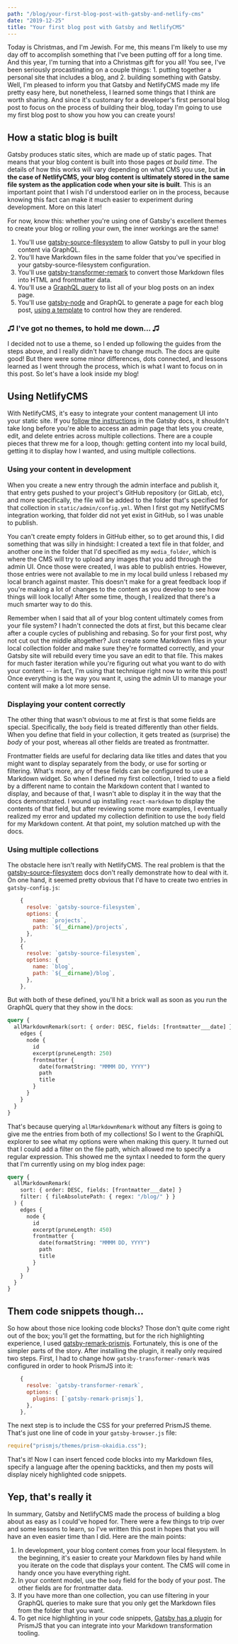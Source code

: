 ```yaml
---
path: "/blog/your-first-blog-post-with-gatsby-and-netlify-cms"
date: "2019-12-25"
title: "Your first blog post with Gatsby and NetlifyCMS"
---
```


Today is Christmas, and I'm Jewish. For me, this means I'm likely to use my day off to accomplish something that I've been putting off for a long time. And this year, I'm turning that into a Christmas gift for you all! You see, I've been seriously procastinating on a couple things: 1. putting together a personal site that includes a blog, and 2. building something with Gatsby.
Well, I'm pleased to inform you that Gatsby and NetlifyCMS made my life pretty easy here, but nonetheless, I learned some things that I think are worth sharing. And since it's customary for a developer's first personal blog post to focus on the process of building their blog, today I'm going to use my first blog post to show you how you can create yours!

## How a static blog is built

Gatsby produces static sites, which are made up of static pages. That means that your blog content is built into those pages _at build time_. The details of how this works will vary depending on what CMS you use, but **in the case of NetlifyCMS, your blog content is ultimately stored in the same file system as the application code when your site is built**. This is an important point that I wish I'd understood earlier on in the process, because knowing this fact can make it much easier to experiment during development. More on this later!

For now, know this: whether you're using one of Gatsby's excellent themes to create your blog or rolling your own, the inner workings are the same!

1. You'll use [gatsby-source-filesystem][gsf] to allow Gatsby to pull in your blog content via GraphQL.
1. You'll have Markdown files in the same folder that you've specified in your gatsby-source-filesystem configuration.
1. You'll use [gatsby-transformer-remark][transform] to convert those Markdown files into HTML and frontmatter data.
1. You'll use a [GraphQL query][index query] to list all of your blog posts on an index page.
1. You'll use [gatsby-node][gatsby-node] and GraphQL to generate a page for each blog post, [using a template][template] to control how they are rendered.

### ♫ I've got no themes, to hold me down... ♫

I decided not to use a theme, so I ended up following the guides from the steps above, and I really didn't have to change much. The docs are quite good! But there were some minor differences, dots connected, and lessons learned as I went through the process, which is what I want to focus on in this post. So let's have a look inside my blog!

## Using NetlifyCMS

With NetlifyCMS, it's easy to integrate your content management UI into your static site. If you [follow the instructions][source from netlify] in the Gatsby docs, it shouldn't take long before you're able to access an admin page that lets you create, edit, and delete entries across multiple collections. There are a couple pieces that threw me for a loop, though: getting content into my local build, getting it to display how I wanted, and using multiple collections.

### Using your content in development

When you create a new entry through the admin interface and publish it, that entry gets pushed to your project's GitHub repository (or GitLab, etc), and more specifically, the file will be added to the folder that's specified for that collection in `static/admin/config.yml`. When I first got my NetlifyCMS integration working, that folder did not yet exist in GitHub, so I was unable to publish.

You can't create empty folders in GitHub either, so to get around this, I did something that was silly in hindsight: I created a text file in that folder, and another one in the folder that I'd specified as my `media_folder`, which is where the CMS will try to upload any images that you add through the admin UI. Once those were created, I was able to publish entries. However, those entries were not available to me in my local build unless I rebased my local branch against master. This doesn't make for a great feedback loop if you're making a lot of changes to the content as you develop to see how things will look locally! After some time, though, I realized that there's a much smarter way to do this.

Remember when I said that all of your blog content ultimately comes from your file system? I hadn't connected the dots at first, but this became clear after a couple cycles of publishing and rebasing. So for your first post, why not cut out the middle altogether? Just create some Markdown files in your local collection folder and make sure they're formatted correctly, and your Gatsby site will rebuild every time you save an edit to that file. This makes for much faster iteration while you're figuring out what you want to do with your content -- in fact, I'm using that technique right now to write this post! Once everything is the way you want it, using the admin UI to manage your content will make a lot more sense.

### Displaying your content correctly

The other thing that wasn't obvious to me at first is that some fields are special. Specifically, the `body` field is treated differently than other fields. When you define that field in your collection, it gets treated as (surprise) the _body_ of your post, whereas all other fields are treated as frontmatter.

Frontmatter fields are useful for declaring data like titles and dates that you might want to display separately from the body, or use for sorting or filtering. What's more, any of these fields can be configured to use a Markdown widget. So when I defined my first collection, I tried to use a field by a different name to contain the Markdown content that I wanted to display, and because of that, I wasn't able to display it in the way that the docs demonstrated. I wound up installing `react-markdown` to display the contents of that field, but after reviewing some more examples, I eventually realized my error and updated my collection definition to use the `body` field for my Markdown content. At that point, my solution matched up with the docs.

### Using multiple collections

The obstacle here isn't really with NetlifyCMS. The real problem is that the [gatsby-source-filesystem][gsf] docs don't really demonstrate how to deal with it. On one hand, it seemed pretty obvious that I'd have to create two entries in `gatsby-config.js`:

```js
    {
      resolve: `gatsby-source-filesystem`,
      options: {
        name: `projects`,
        path: `${__dirname}/projects`,
      },
    },
    {
      resolve: `gatsby-source-filesystem`,
      options: {
        name: `blog`,
        path: `${__dirname}/blog`,
      },
    },
```

But with both of these defined, you'll hit a brick wall as soon as you run the GraphQL query that they show in the docs:

```graphql
query {
  allMarkdownRemark(sort: { order: DESC, fields: [frontmatter___date] }) {
    edges {
      node {
        id
        excerpt(pruneLength: 250)
        frontmatter {
          date(formatString: "MMMM DD, YYYY")
          path
          title
        }
      }
    }
  }
}
```

That's because querying `allMarkdownRemark` without any filters is going to give me the entries from both of my collections! So I went to the GraphiQL explorer to see what my options were when making this query. It turned out that I could add a filter on the file path, which allowed me to specify a regular expression. This showed me the syntax I needed to form the query that I'm currently using on my blog index page:

```graphql
query {
  allMarkdownRemark(
    sort: { order: DESC, fields: [frontmatter___date] }
    filter: { fileAbsolutePath: { regex: "/blog/" } }
  ) {
    edges {
      node {
        id
        excerpt(pruneLength: 450)
        frontmatter {
          date(formatString: "MMMM DD, YYYY")
          path
          title
        }
      }
    }
  }
}
```

## Them code snippets though...

So how about those nice looking code blocks? Those don't quite come right out of the box; you'll get the formatting, but for the rich highlighting experience, I used [gatsby-remark-prismjs][prism]. Fortunately, this is one of the simpler parts of the story. After installing the plugin, it really only required two steps. First, I had to change how `gatsby-transformer-remark` was configured in order to hook PrismJS into it:

```js
    {
      resolve: `gatsby-transformer-remark`,
      options: {
        plugins: [`gatsby-remark-prismjs`],
      },
    },
```

The next step is to include the CSS for your preferred PrismJS theme. That's just one line of code in your `gatsby-browser.js` file:

```js
require("prismjs/themes/prism-okaidia.css");
```

That's it! Now I can insert fenced code blocks into my Markdown files, specify a language after the opening backticks, and then my posts will display nicely highlighted code snippets.

## Yep, that's really it

In summary, Gatsby and NetlifyCMS made the process of building a blog about as easy as I could've hoped for. There were a few things to trip over and some lessons to learn, so I've written this post in hopes that you will have an even easier time than I did. Here are the main points:

1. In development, your blog content comes from your local filesystem. In the beginning, it's easier to create your Markdown files by hand while you iterate on the code that displays your content. The CMS will come in handy once you have everything right.
1. In your content model, use the `body` field for the body of your post. The other fields are for frontmatter data.
1. If you have more than one collection, you can use filtering in your GraphQL queries to make sure that you only get the Markdown files from the folder that you want.
1. To get nice highlighting in your code snippets, [Gatsby has a plugin][prism] for PrismJS that you can integrate into your Markdown transformation tooling.

[gsf]: https://www.gatsbyjs.org/docs/adding-markdown-pages/#read-files-into-gatsby-from-the-filesystem
[transform]: https://www.gatsbyjs.org/docs/adding-markdown-pages/#transform-markdown-to-html-and-frontmatter-to-data-using-gatsby-transformer-remark
[index query]: https://www.gatsbyjs.org/docs/adding-a-list-of-markdown-blog-posts/#creating-the-graphql-query
[gatsby-node]: https://www.gatsbyjs.org/docs/adding-markdown-pages/#create-static-pages-using-gatsbys-nodejs-createpage-api
[template]: https://www.gatsbyjs.org/docs/adding-markdown-pages/#create-a-page-template-for-the-markdown-files
[source from netlify]: https://www.gatsbyjs.org/docs/sourcing-from-netlify-cms/
[prism]: https://www.gatsbyjs.org/packages/gatsby-remark-prismjs/
